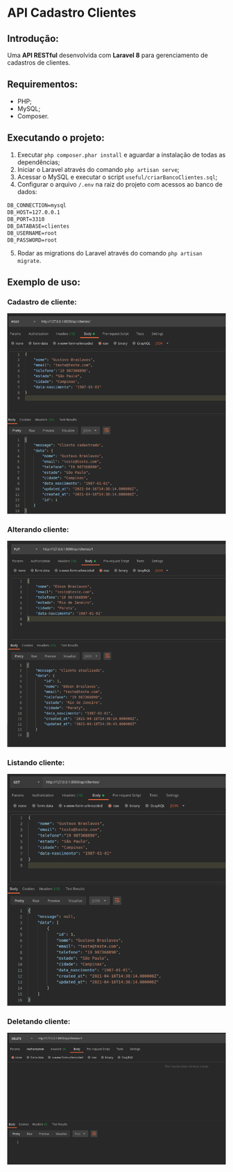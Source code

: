 # API Cadastro Clientes
## Introdução:
Uma **API RESTful** desenvolvida com **Laravel 8** para gerenciamento de cadastros de clientes.

## Requirementos:
- PHP;
- MySQL;
- Composer.

## Executando o projeto:
1. Executar `php composer.phar install` e aguardar a instalação de todas as dependências;
2. Iniciar o Laravel através do comando `php artisan serve`;
3. Acessar o MySQL e executar o script `useful/criarBancoClientes.sql`;
4. Configurar o arquivo `/.env` na raiz do projeto com acessos ao banco de dados:
```
DB_CONNECTION=mysql
DB_HOST=127.0.0.1
DB_PORT=3310
DB_DATABASE=clientes
DB_USERNAME=root
DB_PASSWORD=root
```
5. Rodar as migrations do Laravel através do comando `php artisan migrate`.

## Exemplo de uso:
### Cadastro de cliente:
![plot](useful/imgs/post.png)

### Alterando cliente:
![plot](useful/imgs/put.png)

### Listando cliente:
![plot](useful/imgs/get.png)

### Deletando cliente:
![plot](useful/imgs/delete.png)
